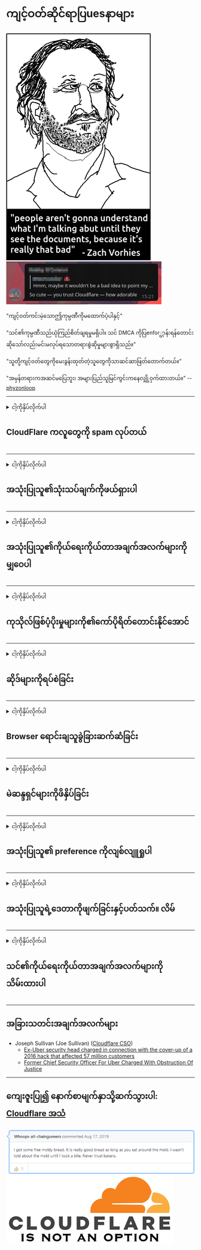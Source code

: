 # ကျင့်ဝတ်ဆိုင်ရာပြuesနာများ

![](../image/itsreallythatbad.jpg)
![](../image/telegram/c81238387627b4bfd3dcd60f56d41626.jpg)

"ကျင့်ဝတ်ကင်းမဲ့သောဤကုမ္ပဏီကိုမထောက်ပံ့ပါနှင့်"

"သင်၏ကုမ္ပဏီသည်ယုံကြည်စိတ်ချရမှုမရှိပါ။ သင် DMCA ကိုပြenfor္ဌာန်းရန်တောင်းဆိုသော်လည်းမင်းမလုပ်ရသောတရားစွဲဆိုမှုများစွာရှိသည်။"

"သူတို့ကျင့်ဝတ်တွေကိုမေးခွန်းထုတ်တဲ့သူတွေကိုသာဆင်ဆာဖြတ်တောက်တယ်။"

"အမှန်တရားကအဆင်မပြေဘူး၊ အများပြည်သူမြင်ကွင်းကနေလျှို့ဝှက်ထားတယ်။"  -- [phyzonloop](https://twitter.com/phyzonloop)


---


<details>
<summary>ငါ့ကိုနှိပ်လိုက်ပါ

## CloudFlare ကလူတွေကို spam လုပ်တယ်
</summary>


Cloudflare သည် Cloudflare မဟုတ်သူများအတွက် spam အီးမေးလ်များကိုပေးပို့နေသည်။

- ရွေးချယ်ထားသူများမှအီးမေးလ်များသာပို့ပါ
- အသုံးပြုသူက“ stop” ဟုပြောသောအခါအီးမေးလ်ပို့ခြင်းကိုရပ်လိုက်ပါ

အဲဒါရိုးရှင်းပါတယ် သို့သော် Cloudflare သည်ဂရုမစိုက်ပါ။
Cloudflare မှပြောကြားရာတွင်သူတို့၏ ၀ န်ဆောင်မှုကိုအသုံးပြုခြင်းသည် spammers များသို့မဟုတ်တိုက်ခိုက်သူများအားရပ်တန့်စေနိုင်သည်ဟုပြောကြားခဲ့သည်။
Cloudflare ကိုမဖွင့်ဘဲ Cloudflare ကိုဘယ်လိုရပ်တန့်နိုင်မလဲ။


| 🖼 | 🖼 |
| --- | --- |
| ![](../image/cfspam01.jpg) | ![](../image/cfspam03.jpg) |
| ![](../image/cfspam02.jpg) | ![](../image/cfspambrittany.jpg)<br>![](../image/cfspamtwtr.jpg) |

</details>

---

<details>
<summary>ငါ့ကိုနှိပ်လိုက်ပါ

## အသုံးပြုသူ၏သုံးသပ်ချက်ကိုဖယ်ရှားပါ
</summary>


Cloudflare အနုတ်လက္ခဏာပြန်လည်သုံးသပ်ခြင်း။
အကယ်၍ သင်သည် Twitter တွင် Cloudflare ကိုဆန့်ကျင်သောစာသားကိုတင်ခဲ့ပါကသင်သည်မရှိပါက Cloudflare ၀ န်ထမ်းမှ“ No, it not” စာပါသတင်းစကားကိုသင်ရရှိရန်အခွင့်အရေးရှိသည်။
အကယ်၍ သင်ပြန်လည်သုံးသပ်သည့်မည်သည့် site တွင်မဆိုမကောင်းသောပြန်လည်သုံးသပ်မှုပြုလုပ်ပါက၎င်းကိုဆင်ဆာလုပ်ရန်ကြိုးစားလိမ့်မည်။


| 🖼 | 🖼 |
| --- | --- |
| ![](../image/cfcenrev_01.jpg)<br>![](../image/cfcenrev_02.jpg) | ![](../image/cfcenrev_03.jpg) |

</details>

---

<details>
<summary>ငါ့ကိုနှိပ်လိုက်ပါ

## အသုံးပြုသူ၏ကိုယ်ရေးကိုယ်တာအချက်အလက်များကိုမျှဝေပါ
</summary>


Cloudflare တွင်ကြီးမားသောနှောက်ယှက်မှုပြproblemနာရှိသည်။
Cloudflare သည်လက်ခံထားသောဆိုဒ်များနှင့် ပတ်သက်၍ တိုင်ကြားသူများ၏ကိုယ်ရေးကိုယ်တာအချက်အလက်များကိုမျှဝေသည်။
တစ်ခါတစ်ရံသူတို့သည်သင်၏စစ်မှန်သော ID ကိုပေးရန်တောင်းခံသည်။
သငျသညျနှောင့်ယှက်ခြင်း, စော်ကားမှု, swatted သို့မဟုတ်အသတ်ခံရချင်ကြဘူးလျှင်, သင်ပိုကောင်းတဲ့ Cloudflared ကွန်ရက်စာမျက်နှာတွေကနေဝေးနေဖို့။


| 🖼 | 🖼 |
| --- | --- |
| ![](../image/cfdox_what.jpg) | ![](../image/cfdox_swat.jpg) |
| ![](../image/cfdox_kill.jpg) | ![](../image/cfdox_threat.jpg) |
| ![](../image/cfdox_dox.jpg) | ![](../image/cfdox_ex1.jpg)<br>![](../image/cfdox_ex2.jpg) |

</details>

---

<details>
<summary>ငါ့ကိုနှိပ်လိုက်ပါ

## ကုသိုလ်ဖြစ်ပံ့ပိုးမှုများကို၏ကော်ပိုရိတ်တောင်းနိုင်အောင်
</summary>


CloudFlare သည်ကုသိုလ်ဖြစ်ပံ့ပိုးမှုများတောင်းခံသည်။
အကြောင်းမှာကောင်းသောအကြောင်းပြချက်ရှိသည့်အကျိုးအမြတ်မယူသောအဖွဲ့အစည်းများနှင့်အတူအမေရိကန်ကော်ပိုရေးရှင်းသည်အလှူအတန်းတောင်းခံခြင်းကိုအလွန်အံ့အားသင့်စရာဖြစ်သည်။
အကယ်၍ သင်သည်လူများအားပိတ်ဆို့ခြင်းသို့မဟုတ်အခြားသူများ၏အချိန်ဖြုန်းခြင်းကိုနှစ်သက်ပါက Cloudflare ၀ န်ထမ်းများအတွက်ပီဇာအချို့ကိုမှာယူနိုင်သည်။


![](../image/cfdonate.jpg)

</details>

---

<details>
<summary>ငါ့ကိုနှိပ်လိုက်ပါ

## ဆိုဒ်များကိုရပ်စဲခြင်း
</summary>


အကယ်၍ သင်၏ site သည်ရုတ်တရက်ကျသွားလျှင်သင်ဘာလုပ်မည်နည်း။
Cloudflare သည်အသုံးပြုသူ၏ဖွဲ့စည်းပုံကိုဖျက်ခြင်းသို့မဟုတ် ၀ န်ဆောင်မှုကိုသတိပေးစရာမလိုဘဲရပ်တန့်နေသည်ဟူသောသတင်းများရှိသည်။
ပိုကောင်းတဲ့ပံ့ပိုးပေးသူကိုရှာပေးပါ့မယ်။

![](../image/cftmnt.jpg)

</details>

---

<details>
<summary>ငါ့ကိုနှိပ်လိုက်ပါ

## Browser ရောင်းချသူခွဲခြားဆက်ဆံခြင်း
</summary>


CloudFlare သည် Tor မှမဟုတ်သော Tor-Browser အသုံးပြုသူများကိုရန်လိုသောဆက်ဆံမှုများပြုလုပ်စဉ် Firefox ကိုအသုံးပြုသူများအားအထူးကုသမှုပေးသည်။
အခမဲ့မဟုတ်သော JavaScript ကိုမှန်ကန်စွာငြင်းဆိုရန် Tor အသုံးပြုသူများသည်ရန်လိုသောကုသမှုကိုခံယူကြသည်။
ဤဝင်ရောက်ခွင့်မညီမျှမှုသည်ကွန်ရက်ကြားနေရေးဝါဒအလွဲသုံးစားမှုနှင့်အာဏာအလွဲသုံးစားမှုဖြစ်သည်။

![](../image/browdifftbcx.gif)

- ဘယ်ဘက် - Tor Browser၊ ညာ - ခရုမ်း။ တူညီသော IP လိပ်စာ။

![](../image/browserdiff.jpg)

- ဘယ်ဘက် - Tor Browser Javascript ကိုပိတ်ထား၊ Cookie Enabled
- ညာ - Chrome Javascript ကိုဖွင့်ပြီး Cookie Disabled

![](../image/cfsiryoublocked.jpg)

- Tor မပါဘဲ QuteBrowser (အသေးစား browser) (Clearnet IP)

![](../image/lynx_cloudflare.gif)

- Lynx


| ***Browser*** | ***ကုသမှုကိုရယူပါ*** |
| --- | --- |
| Tor Browser (Javascript ကိုဖွင့်ထားတယ်) | အသုံးပြုခွင့်ခွင့်ပြု |
| Firefox (Javascript ကိုဖွင့်ထားတယ်) | အသုံးပြုမှုယိုယွင်းပျက်စီးသွားသည် |
| Chromium (Javascript ကိုဖွင့်ထားတယ်) | အသုံးပြုမှုယိုယွင်းပျက်စီးသွားသည် |
| Chromium or Firefox (Javascript ကိုပိတ်ထားသည်) | ဝင်ရောက်ချိတ်ဆက်ရန်ငြင်းဆိုခြင်း |
| Chromium or Firefox (ကွတ်ကီးပိတ်ထားသည်) | ဝင်ရောက်ချိတ်ဆက်ရန်ငြင်းဆိုခြင်း |
| QuteBrowser | ဝင်ရောက်ချိတ်ဆက်ရန်ငြင်းဆိုခြင်း |
| lynx | ဝင်ရောက်ချိတ်ဆက်ရန်ငြင်းဆိုခြင်း |
| w3m | ဝင်ရောက်ချိတ်ဆက်ရန်ငြင်းဆိုခြင်း |
| wget | ဝင်ရောက်ချိတ်ဆက်ရန်ငြင်းဆိုခြင်း |


လွယ်ကူသောစိန်ခေါ်မှုကိုဖြေရှင်းရန်အသံခလုတ်ကိုအသုံးပြုပါ။

ဟုတ်တယ်၊ audio ခလုတ်ရှိတယ်၊ ဒါပေမယ့် Tor ကအမြဲတမ်းအလုပ်မလုပ်ဘူး။
သင်ကလစ်နှိပ်သောအခါသင်ဤမက်ဆေ့ခ်ျကိုရရှိပါလိမ့်မယ်:

```
နောက်မှထပ်ကြိုးစားပါ
သင်၏ကွန်ပျူတာ (သို့) ကွန်ယက်သည်အလိုအလျောက်မေးမြန်းချက်များပေးပို့နိုင်သည်။
ကျွန်ုပ်တို့၏အသုံးပြုသူများကိုကာကွယ်ရန်၊ သင်၏တောင်းဆိုမှုကိုယခုကျွန်ုပ်တို့မလုပ်ဆောင်နိုင်ပါ။
ပိုမိုသိရှိလိုပါကကျွန်ုပ်တို့၏အကူအညီစာမျက်နှာကိုကြည့်ပါ
```

</details>

---

<details>
<summary>ငါ့ကိုနှိပ်လိုက်ပါ

## မဲဆန္ဒရှင်များကိုဖိနှိပ်ခြင်း
</summary>


အမေရိကန်ပြည်ထောင်စုရှိမဲဆန္ဒရှင်များသည်နောက်ဆုံးတွင်ပြည်နယ်အတွင်းရေးမှူး၏ ၀ က်ဘ်ဆိုက်မှတဆင့်သူတို့နေထိုင်ရာပြည်နယ်ရှိမဲပေးရန်မှတ်ပုံတင်ကြသည်။
ရီပတ်ဘလီကန်ထိန်းချုပ်ထားသောပြည်နယ်အတွင်းရေးမှူးရုံးများသည် ၀ န်ကြီးဌာန ၀ က်ဘ်ဆိုက်ကို Cloudflare မှတစ်ဆင့် proxying ဖြင့်မဲဆန္ဒရှင်များကိုဖိနှိပ်သည်။
Cloudflare ၏ Tor အသုံးပြုသူများကိုရန်လိုမုန်းတီးမှုပြုခြင်း၊ MITM ၏ဗဟိုထိန်းချုပ်မှုရှိသောကမ္ဘာလုံးဆိုင်ရာစောင့်ကြည့်လေ့လာမှုအနေအထားနှင့်ယေဘုယျအားဖြင့်၎င်း၏ကြီးမားသောအခန်းကဏ္ role သည်မဲဆန္ဒရှင်များကိုမှတ်ပုံတင်ရန်တွန့်ဆုတ်စေသည်။
အထူးသဖြင့်လစ်ဘရယ်များသည် privacy ကိုလက်ခံကြသည်။
မဲဆန္ဒရှင်မှတ်ပုံတင်ပုံစံများသည်မဲဆန္ဒရှင်များ၏နိုင်ငံရေးအမှီသဟဲ၊ ကိုယ်ရေးကိုယ်တာလိပ်စာ၊ လူမှုဖူလုံရေးနံပါတ်နှင့်မွေးသက္ကရာဇ်တို့၏အထိခိုက်မခံသောသတင်းအချက်အလက်များကိုစုဆောင်းသည်။
ပြည်နယ်အများစုသည်ထိုအချက်အလက်များ၏အစိတ်အပိုင်းတစ်ခုကိုလူသိရှင်ကြားသာပြုလုပ်နိုင်သည်၊ သို့သော်မဲပေးရန်မှတ်ပုံတင်သည့်အခါ Cloudflare သည်ထိုအချက်အလက်အားလုံးကိုမြင်သည်။

မှတ်ပုံတင်ရန်သတိပြုပါမှာစက္ကူမှတ်ပုံတင်ခြင်းသည် Cloudflare ကိုကျော်လွှားခြင်းမဟုတ်ပါ၊ အကြောင်းမှာပြည်နယ်အချက်အလက်အချက်အလက် ၀ န်ထမ်း ၀ န်ထမ်းများ၏အတွင်းရေးမှူးကအချက်အလက်များကိုထည့်သွင်းရန် Cloudflare ဝက်ဘ်ဆိုက်ကိုအသုံးပြုလိမ့်မည်။

| 🖼 | 🖼 |
| --- | --- |
| ![](../image/cfvotm_01.jpg) | ![](../image/cfvotm_02.jpg) |

- Change.org သည်မဲစုဆောင်းခြင်းနှင့်အရေးယူခြင်းများအတွက်ကျော်ကြားသောဝက်ဘ်ဆိုက်ဖြစ်သည်။
“နေရာတိုင်းရှိလူများသည်စည်းရုံးလှုံ့ဆော်မှုများစတင်ခြင်း၊ ထောက်ခံသူများကိုစည်းရုံးခြင်းနှင့်ဖြေရှင်းချက်များကိုမောင်းနှင်ရန်ဆုံးဖြတ်ချက်ချသူများနှင့်အတူလုပ်ဆောင်ခြင်းများပြုလုပ်သည်။”
ကံမကောင်းစွာဖြင့် Cloudflare ၏ရန်လိုသောစစ်ထုတ်မှုကြောင့်လူများစွာသည် change.org ကိုလုံးဝမကြည့်ရှုနိုင်ပါ။
၎င်းတို့သည်အသနားခံစာလက်မှတ်ထိုးခြင်းမှတားဆီးခံလိုက်ရခြင်းကြောင့်သူတို့ကိုဒီမိုကရေစီဖြစ်စဉ်မှဖယ်ထုတ်လိုက်သည်။
OpenPetition ကဲ့သို့သော cloudflared မဟုတ်သောအခြား platform တစ်ခုကိုအသုံးပြုခြင်းဖြင့်ပြtheနာကိုဖြေရှင်းနိုင်သည်။

| 🖼 | 🖼 |
| --- | --- |
| ![](../image/changeorgasn.jpg) | ![](../image/changeorgtor.jpg) |

- Cloudflare ၏ "Athenian Project" သည်ပြည်နယ်နှင့်ဒေသဆိုင်ရာရွေးကောက်ပွဲ ၀ ဘ်ဆိုဒ်များအတွက်စီးပွားရေးလုပ်ငန်းများကိုအခမဲ့အကာအကွယ်ပေးသည်။
မဲဆန္ဒရှင်များအနေဖြင့်မဲဆန္ဒရှင်များအနေဖြင့်ရွေးကောက်ပွဲဆိုင်ရာသတင်းအချက်အလက်နှင့်မဲဆန္ဒရှင်များကိုမှတ်ပုံတင်ခွင့်ရရှိနိုင်ကြောင်းပြောကြားခဲ့သည်။

</details>

---

<details>
<summary>ငါ့ကိုနှိပ်လိုက်ပါ

## အသုံးပြုသူ၏ preference ကိုလျစ်လျူရှုပါ
</summary>


အကယ်၍ သင်သည်တစ်ခုခုကိုဖယ်ထုတ်လျှင်၊ ၎င်းနှင့် ပတ်သက်၍ အီးမေးမရှိပါ။
Cloudflare သည်အသုံးပြုသူ၏အကြိုက်ကိုလျစ်လျူရှုပြီးဖောက်သည်၏ခွင့်ပြုချက်မရဘဲတတိယပါတီကော်ပိုရေးရှင်းများနှင့်အချက်အလက်များကိုမျှဝေသည်။
သင်သည်သူတို့၏အခမဲ့အစီအစဉ်ကိုအသုံးပြုနေပါကသူတို့သည်တစ်ခါတစ်ရံလစဉ်ကြေးပေးသွင်းရန် ၀ ယ်ရန်တောင်းဆိုသည့်အီးမေးလ်များကိုတစ်ခါတစ်ရံသင့်ထံပို့ပေးသည်

![](../image/cfviopl_tp.jpg)

</details>

---

<details>
<summary>ငါ့ကိုနှိပ်လိုက်ပါ

## အသုံးပြုသူရဲ့ဒေတာကိုဖျက်ခြင်းနှင့်ပတ်သက်။ လိမ်
</summary>


Cloudflare ၀ ယ်ယူသူများ၏ဘလော့ဂ်အရ Cloudflare သည်အကောင့်များကိုဖျက်ပစ်ရန်လိမ်နေသည်။
ယနေ့ခေတ်တွင်ကုမ္ပဏီများစွာသည်သင်၏အကောင့်ကိုသင်ပိတ်သိမ်းပြီးနောက်သို့မဟုတ်ဖယ်ရှားပြီးနောက်သင်၏အချက်အလက်များကိုသိမ်းဆည်းထားသည်။
ကောင်းမွန်သောကုမ္ပဏီအများစုသည် ၄ ​​င်းတို့၏ကိုယ်ရေးကိုယ်တာပေါ်လစီတွင်ဖော်ပြထားသည်။
Cloudflare? နံပါတ်

```
2019-08-05 CloudFlare ကကျွန်တော့်ကိုသူတို့အကောင့်ကိုဖယ်ရှားလိုက်ပြီဆိုတာအတည်ပြုပါတယ်။
2019-10-02 CloudFlare မှအီးမေးလ်တစောင်ကျွန်ုပ်ရရှိခဲ့သည်။
```

Cloudflare သည် "ဖယ်ရှားခြင်း" ဟူသောစကားလုံးနှင့် ပတ်သက်၍ မသိခဲ့ပါ။
အကယ်၍ ၎င်းကိုအမှန်တကယ်ဖယ်ရှားလိုက်လျှင်ဖောက်သည်ဟောင်းအဘယ်ကြောင့်အီးမေးလ်တစ်စောင်ရရှိခဲ့သနည်း။
သူသည် Cloudflare ၏သီးသန့်တည်ရှိမှုမူဝါဒနှင့် ပတ်သက်၍ မဖော်ပြကြောင်းလည်းသူကပြောကြားခဲ့သည်။

```
သူတို့၏သီးသန့်တည်ရှိမှုမူဝါဒအသစ်သည်အချက်အလက်များကိုတစ်နှစ်ထားရှိမည်ဟုမဖော်ပြထားပါ။
```

![](../image/cfviopl_notdel.jpg)

Cloudflare ကိုသူတို့ privacy policy သည် LIE ဆိုပါကမည်သို့ယုံကြည်မည်နည်း။

- [ငါသည်ငါ့ Cloudflare အကောင့်ကိုဖျက်သိမ်းကတည်းကတစ်နှစ်ကျော်](https://shkspr.mobi/blog/2020/09/dont-trust-cloudflare-with-your-personal-data/)

</details>

---

<details>
<summary>ငါ့ကိုနှိပ်လိုက်ပါ

## သင်၏ကိုယ်ရေးကိုယ်တာအချက်အလက်များကိုသိမ်းထားပါ
</summary>


Cloudflare အကောင့်ကိုဖျက်ပစ်ခြင်းသည်အလွန်ခက်ခဲသည်။

```
"အကောင့်" အမျိုးအစားကိုအသုံးပြု။ အထောက်အပံ့လက်မှတ်ကိုတင်ပါ,
နှင့်မက်ဆေ့ခ်ျကိုခန္ဓာကိုယ်ထဲမှာအကောင့်ဖျက်မှုတောင်းဆိုရန်။
ဖျက်သိမ်းခြင်းမတောင်းမှီသင့်အကောင့်နှင့်သက်ဆိုင်သောဒိုမိန်းများသို့မဟုတ်ခရက်ဒစ်ကဒ်များမပါရှိရပါ။
```

သင်ဤအတည်ပြုအီးမေးလ်ကိုလက်ခံရရှိလိမ့်မည်။

![](../image/cf_deleteandkeep.jpg)

"သင်၏ဖျက်မှုကိုကျွန်ုပ်တို့စတင်တောင်းခံခဲ့သည်။ သို့သော်သင်၏ကိုယ်ရေးကိုယ်တာအချက်အလက်များကိုကျွန်ုပ်တို့ဆက်လက်သိမ်းဆည်းထားမည်"

ဒီဟာကိုသင် "ယုံကြည်စိတ်ချ" နိုင်ပါသလား။


- သင်၏ Cloudflare အကောင့်ကိုဘယ်လိုဖျက်သိမ်းမလဲ

1. သင်၏ Cloudflare dashboard သို့ဝင်ပါ။
2. သင်၏ဒိုင်ခွက်မှဇုန်များအားလုံးကိုဖျက်ပါ။
3. support link ကိုနှိပ်ပါ။
4. လက်မှတ်အသစ်တစ်ခုပို့ပါ သင်၏အကောင့်ကိုပိတ်လိုကြောင်းသူတို့ကိုပြောပါ
5. ရက်ပေါင်းများစွာစောင့်ပါ
6. Cloudflare ၀ န်ထမ်းများကသင်၏အတည်ပြုချက်ကိုတောင်းယူပြီးသင်ဘာကြောင့် Cloudflare မှထွက်ခွာရန်ဆုံးဖြတ်ခဲ့သလဲ။
7. ပြန်လည်စာပြန်ပို့ပါ
8. ရက်ပေါင်းများစွာစောင့်ပါ
9. သင့်စာကိုသင်အောင်မြင်စွာဖျက်လိုက်ပါပြီ


</details>

---

## အခြားသတင်းအချက်အလက်များ

- Joseph Sullivan (Joe Sullivan) ([Cloudflare CSO](https://twitter.com/eastdakota/status/1296522269313785862))
  - [Ex-Uber security head charged in connection with the cover-up of a 2016 hack that affected 57 million customers](https://www.businessinsider.com/uber-data-hack-security-head-joe-sullivan-charged-cover-up-2020-8)
  - [Former Chief Security Officer For Uber Charged With Obstruction Of Justice](https://www.justice.gov/usao-ndca/pr/former-chief-security-officer-uber-charged-obstruction-justice)


---


## ကျေးဇူးပြု၍ နောက်စာမျက်နှာသို့ဆက်သွားပါ:   [Cloudflare အသံ](../PEOPLE.md)

![](../image/freemoldybread.jpg)
![](../image/cfisnotanoption.jpg)
